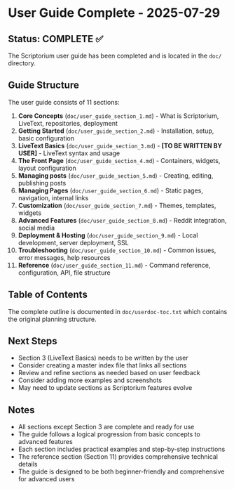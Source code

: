 # User Guide Complete - 2025-07-29

## Status: COMPLETE ✅

The Scriptorium user guide has been completed and is located in the `doc/` directory.

## Guide Structure

The user guide consists of 11 sections:

1. **Core Concepts** (`doc/user_guide_section_1.md`) - What is Scriptorium, LiveText, repositories, deployment
2. **Getting Started** (`doc/user_guide_section_2.md`) - Installation, setup, basic configuration
3. **LiveText Basics** (`doc/user_guide_section_3.md`) - **[TO BE WRITTEN BY USER]** - LiveText syntax and usage
4. **The Front Page** (`doc/user_guide_section_4.md`) - Containers, widgets, layout configuration
5. **Managing posts** (`doc/user_guide_section_5.md`) - Creating, editing, publishing posts
6. **Managing Pages** (`doc/user_guide_section_6.md`) - Static pages, navigation, internal links
7. **Customization** (`doc/user_guide_section_7.md`) - Themes, templates, widgets
8. **Advanced Features** (`doc/user_guide_section_8.md`) - Reddit integration, social media
9. **Deployment & Hosting** (`doc/user_guide_section_9.md`) - Local development, server deployment, SSL
10. **Troubleshooting** (`doc/user_guide_section_10.md`) - Common issues, error messages, help resources
11. **Reference** (`doc/user_guide_section_11.md`) - Command reference, configuration, API, file structure

## Table of Contents

The complete outline is documented in `doc/userdoc-toc.txt` which contains the original planning structure.

## Next Steps

- Section 3 (LiveText Basics) needs to be written by the user
- Consider creating a master index file that links all sections
- Review and refine sections as needed based on user feedback
- Consider adding more examples and screenshots
- May need to update sections as Scriptorium features evolve

## Notes

- All sections except Section 3 are complete and ready for use
- The guide follows a logical progression from basic concepts to advanced features
- Each section includes practical examples and step-by-step instructions
- The reference section (Section 11) provides comprehensive technical details
- The guide is designed to be both beginner-friendly and comprehensive for advanced users 